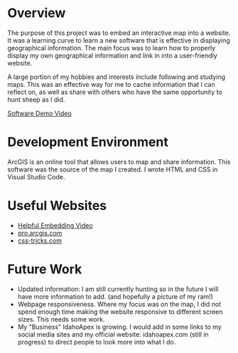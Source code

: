 # Overview

The purpose of this project was to embed an interactive map into a website. It was a learning curve to learn a new software that is effective in displaying geographical information. The main focus was to learn how to properly display my own geographical information and link in into a user-friendly website.

A large portion of my hobbies and interests include following and studying maps. This was an effective way for me to cache information that I can reflect on, as well as share with others who have the same opportunity to hunt sheep as I did.

[Software Demo Video](https://youtu.be/xL9GNMEmVB0)

# Development Environment

ArcGIS is an online tool that allows users to map and share information. This software was the source of the map I created.
I wrote HTML and CSS in Visual Studio Code.

# Useful Websites

- [Helpful Embedding Video](https://www.youtube.com/watch?v=jRI3l8WoaLw)
- [pro.arcgis.com](https://pro.arcgis.com/en/pro-app/latest/help/sharing/overview/share-a-web-map.htm)
- [css-tricks.com](https://css-tricks.com/snippets/css/a-guide-to-flexbox/)

# Future Work

- Updated information: I am still currently hunting so in the future I will have more information to add. (and hopefully a picture of my ram!)
- Webpage responsiveness. Where my focus was on the map, I did not spend enough time making the website responsive to different screen sizes. This needs some work.
- My "Business" IdahoApex is growing. I would add in some links to my social media sites and my official website: idahoapex.com (still in progress) to direct people to look more into what I do.
